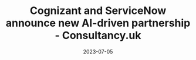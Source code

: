 ---
category:
- .nan
date: 2023-07-05
keyword_suggestion: ubuntu install docker
post_inspiration: https://www.consultancy.uk/news/34693/cognizant-and-servicenow-announce-new-ai-driven-partnership
silot_terms: digital automation
title: Cognizant and ServiceNow announce new AI-driven partnership - Consultancy.uk
---
